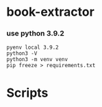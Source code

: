 # book-extractor

### use python 3.9.2
```
pyenv local 3.9.2
python3 -V
python3 -m venv venv
pip freeze > requirements.txt
```

# Scripts
